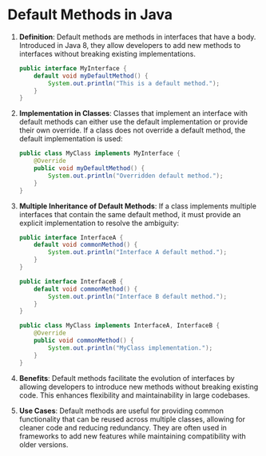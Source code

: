 
# Default Methods in Java

1. **Definition**: Default methods are methods in interfaces that have a body. Introduced in Java 8, they allow developers to add new methods to interfaces without breaking existing implementations.
   ```java
   public interface MyInterface {
       default void myDefaultMethod() {
           System.out.println("This is a default method.");
       }
   }
   ```

2. **Implementation in Classes**: Classes that implement an interface with default methods can either use the default implementation or provide their own override. If a class does not override a default method, the default implementation is used:
   ```java
   public class MyClass implements MyInterface {
       @Override
       public void myDefaultMethod() {
           System.out.println("Overridden default method.");
       }
   }
   ```

3. **Multiple Inheritance of Default Methods**: If a class implements multiple interfaces that contain the same default method, it must provide an explicit implementation to resolve the ambiguity:
   ```java
   public interface InterfaceA {
       default void commonMethod() {
           System.out.println("Interface A default method.");
       }
   }

   public interface InterfaceB {
       default void commonMethod() {
           System.out.println("Interface B default method.");
       }
   }

   public class MyClass implements InterfaceA, InterfaceB {
       @Override
       public void commonMethod() {
           System.out.println("MyClass implementation.");
       }
   }
   ```

4. **Benefits**: Default methods facilitate the evolution of interfaces by allowing developers to introduce new methods without breaking existing code. This enhances flexibility and maintainability in large codebases.

5. **Use Cases**: Default methods are useful for providing common functionality that can be reused across multiple classes, allowing for cleaner code and reducing redundancy. They are often used in frameworks to add new features while maintaining compatibility with older versions.
